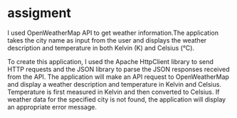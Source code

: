 # assigment

I used OpenWeatherMap API to get weather information.The application takes the city name as input from the user and displays the weather description and temperature in both Kelvin (K) and Celsius (°C).

To create this application, I used the Apache HttpClient library to send HTTP requests and the JSON library to parse the JSON responses received from the API.
The application will make an API request to OpenWeatherMap and display a weather description and temperature in Kelvin and Celsius.
Temperature is first measured in Kelvin and then converted to Celsius.
If weather data for the specified city is not found, the application will display an appropriate error message.
